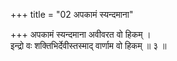 +++
title = "02 अपकामं स्यन्दमाना"

+++
अपकामं स्यन्दमाना अवीवरत वो हिकम् ।  
इन्द्रो वः शक्तिभिर्देवीस्तस्माद् वार्णाम वो हिकम् ॥ ३ ॥